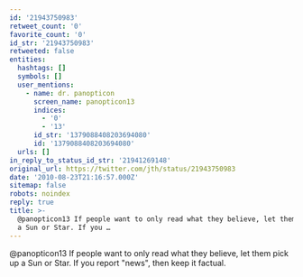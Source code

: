 ```yaml
---
id: '21943750983'
retweet_count: '0'
favorite_count: '0'
id_str: '21943750983'
retweeted: false
entities:
  hashtags: []
  symbols: []
  user_mentions:
    - name: dr. panopticon
      screen_name: panopticon13
      indices:
        - '0'
        - '13'
      id_str: '1379088408203694080'
      id: '1379088408203694080'
  urls: []
in_reply_to_status_id_str: '21941269148'
original_url: https://twitter.com/jth/status/21943750983
date: '2010-08-23T21:16:57.000Z'
sitemap: false
robots: noindex
reply: true
title: >-
  @panopticon13 If people want to only read what they believe, let them pick up
  a Sun or Star. If you …
---
```


@panopticon13 If people want to only read what they believe, let them pick up a Sun or Star. If you report "news", then keep it factual.